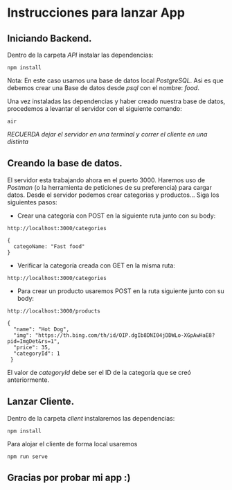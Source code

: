 # Instrucciones para lanzar App

## Iniciando Backend.

Dentro de la carpeta _API_ instalar las dependencias:
```
npm install
```

  Nota: En este caso usamos una base de datos local *PostgreSQL*. Asi es que debemos crear una Base de datos desde *psql* con el nombre: _food_.

Una vez instaladas las dependencias y haber creado nuestra base de datos, procedemos a levantar el servidor con el siguiente comando:
```
air
```
_RECUERDA dejar el servidor en una terminal y correr el cliente en una distinta_

## Creando la base de datos.

El servidor esta trabajando ahora en el puerto 3000. Haremos uso de *Postman* (o la herramienta de peticiones de su preferencia) para cargar datos.
Desde el servidor podemos crear categorias y productos... Siga los siguientes pasos:

- Crear una categoría con POST en la siguiente ruta junto con su body:

```
http://localhost:3000/categories

{
  categoName: "Fast food"
}
```
- Verificar la categoría creada con GET en la misma ruta:

```
http://localhost:3000/categories
```

- Para crear un producto usaremos POST en la ruta siguiente junto con su body:
```
http://localhost:3000/products

{
  "name": "Hot Dog",
  "img": "https://th.bing.com/th/id/OIP.dgIb8DNI04jDDWLo-XGpAwHaE8?pid=ImgDet&rs=1",
  "price": 35,
  "categoryId": 1
 }
```
  El valor de _categoryId_ debe ser el ID de la categoría que se creó anteriormente.

## Lanzar Cliente.

Dentro de la carpeta _client_ instalaremos las dependencias:
```
npm install
```

Para alojar el cliente de forma local usaremos
```
npm run serve
```

## Gracias por probar mi app :)